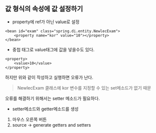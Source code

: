 ## 값 형식의 속성에 값 설정하기

+ property에 ref가 아닌 value로 설정      
```
<bean id="exam" class="spring.di.entity.NewlecExam">
	<property name="kor" value="10"></property>
</bean>
```

+ 중첩 태그로 value태그에 값을 넣을수도 있다.
```
<property>
    <value>10</value>
</property>
```

하지만 위와 같이 작성하고 실행하면 오류가 난다.
> NewlecExam 클래스에 kor 변수를 지정할 수 있는 set메소드가 없기 때문

오류를 해결하기 위해서는 setter 메소드가 필요하다.
+ setter메소드와 getter메소드를 생성
1. 마우스 오른쪽 버튼
2. source -> generate getters and setters

